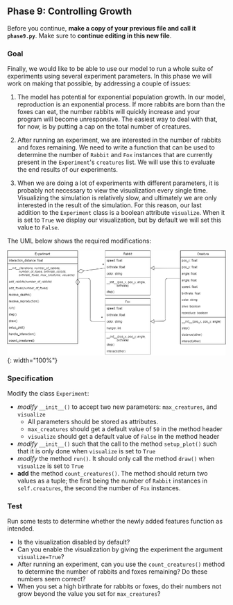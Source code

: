 ## Phase 9: Controlling Growth

Before you continue, **make a copy of your previous file and call it `phase9.py`**. Make sure to **continue editing in this new file**.

### Goal

Finally, we would like to be able to use our model to run a whole suite of experiments using several experiment parameters. In this phase we will work on making that possible, by addressing a couple of issues:

1. The model has potential for exponential population growth. In our model, reproduction is an exponential process. If more rabbits are born than the foxes can eat, the number rabbits will quickly increase and your program will become unresponsive. The easiest way to deal with that, for now, is by putting a cap on the total number of creatures.

2. After running an experiment, we are interested in the number of rabbits and foxes remaining. We need to write a function that can be used to determine the number of `Rabbit` and `Fox` instances that are currently present in the `Experiment`'s `creatures` list. We will use this to evaluate the end results of our experiments.

3. When we are doing a lot of experiments with different parameters, it is probably not necessary to view the visualization every single time. Visualizing the simulation is relatively slow, and ultimately we are only interested in the result of the simulation. For this reason, our last addition to the `Experiment` class is a boolean attribute `visualize`. When it is set to `True` we display our visualization, but by default we will set this value to `False`.

The UML below shows the required modifications:

![](oo-phase9.png){: width="100%"}

### Specification

Modify the class `Experiment`:

* *modify* `__init__()` to accept two new parameters: `max_creatures`, and `visualize`
  * All parameters should be stored as attributes.
  * `max_creatures` should get a default value of `50` in the method header
  * `visualize` should get a default value of `False` in the method header
* *modify* `__init__()` such that the call to the method `setup_plot()` such that it is only done when `visualize` is set to `True`
* *modify* the method `run()`. It should only call the method `draw()` when `visualize` is set to `True`
* **add** the method `count_creatures()`. The method should return two values as a tuple; the first being the number of `Rabbit` instances in `self.creatures`, the second the number of `Fox` instances.

### Test

Run some tests to determine whether the newly added features function as intended.

* Is the visualization disabled by default?
* Can you enable the visualization by giving the experiment the argument `visualize=True`?
* After running an experiment, can you use the `count_creatures()` method to determine the number of rabbits and foxes remaining? Do these numbers seem correct?
* When you set a high birthrate for rabbits or foxes, do their numbers not grow beyond the value you set for `max_creatures`?
